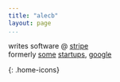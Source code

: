 ```yaml
---
title: "alecb"
layout: page
...
```


<style>
    h1.title {
        margin-bottom: 0px;
        text-align: center;
    }
</style>

writes software @ [stripe](https://stripe.com/about)  
formerly [some](https://level.com) [startups](https://imagen.ai), [google](https://google.com/about)

<a href="mailto:hi@alecb.me"><i class="fas fa-envelope"></i></a>
<a href="https://linkedin.com/in/alecbz"><i class="fab fa-linkedin"></i></a>
<!--<a href="https://twitter.com/alecbzr"><i class="fab fa-twitter-square"></i></a>-->
<!--<a href="https://github.com/alecbz"><i class="fab fa-github"></i></a>-->
<!--<a href="/feed.xml"><i class="fas fa-rss"></i></a>-->
{: .home-icons}

<!--
<div id="post-list">
    <ul class="fa-ul" style="margin-left: 35px; display: inline-block; text-align: left">
        <li>
            <span class="fa-li"><i class="fas fa-pen-alt"></i></span>
            <em>also writes words:</em>
            <ul class="fa-ul" style="display: inline-block; text-align: left; margin-left: 32px">
                {% for post in site.posts %}
                    {% if post.listed %}
                        <li><a href="{{ post.url }}"><span class="fa-li"><i class="fas fa-angle-double-right"></i></span>{{ post.title }}</a></li>
                    {% endif %}
                {% endfor %}
            </ul>
        </li>
    </ul>
</div>
-->
